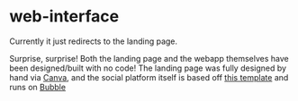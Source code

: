 # web-interface
Currently it just redirects to the landing page.

Surprise, surprise! Both the landing page and the webapp themselves have been designed/built with no code!
The landing page was fully designed by hand via [Canva](https://canva.com), and the social platform itself is based off [this template](https://bubble.io/template/social-media-like-instagram-1643266889818x451167367497252860) and runs on [Bubble](https://bubble.io)
